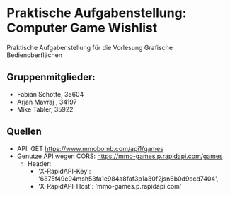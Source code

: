 # Praktische Aufgabenstellung: Computer Game Wishlist
Praktische Aufgabenstellung für die Vorlesung Grafische Bedienoberflächen
## Gruppenmitglieder:
* Fabian Schotte, 35604
* Arjan Mavraj , 34197
* Mike Tabler, 35922

## Quellen
* API:  GET https://www.mmobomb.com/api1/games
* Genutze API wegen CORS: https://mmo-games.p.rapidapi.com/games
    * Header:
        * 'X-RapidAPI-Key': '6875f49c94msh53fa1e984a8faf3p1a30f2jsn6b0d9ecd7404',
        * 'X-RapidAPI-Host': 'mmo-games.p.rapidapi.com'
